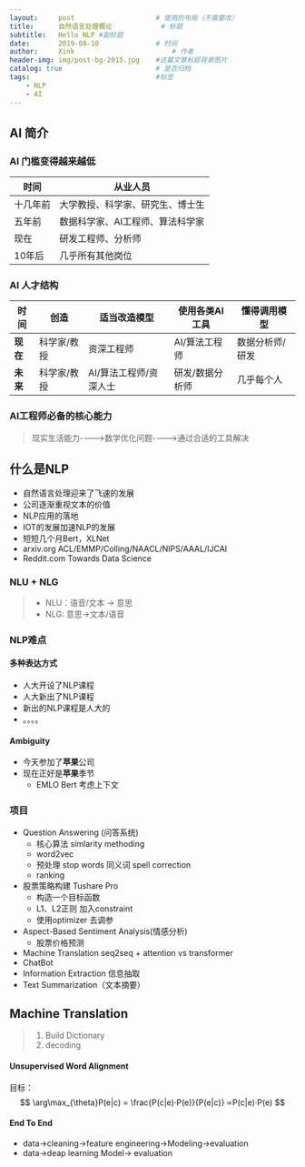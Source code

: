 ```yaml
---
layout:     post   				    # 使用的布局（不需要改）
title:      自然语言处理概论			# 标题 
subtitle:   Hello NLP #副标题
date:       2019-08-10 				# 时间
author:     Xink						# 作者
header-img: img/post-bg-2015.jpg 	#这篇文章标题背景图片
catalog: true 						# 是否归档
tags:								#标签
    - NLP
    - AI
---
```


## AI 简介

### AI 门槛变得越来越低
| 时间     | 从业人员                         |
| -------- | -------------------------------- |
| 十几年前 | 大学教授、科学家、研究生、博士生 |
| 五年前   | 数据科学家、AI工程师、算法科学家 |
| 现在     | 研发工程师、分析师               |
| 10年后   | 几乎所有其他岗位                 |


### AI 人才结构
| 时间     | 创造        | 适当改造模型           | 使用各类AI工具  | 懂得调用模型    |
| -------- | ----------- | ---------------------- | --------------- | --------------- |
| **现在** | 科学家/教授 | 资深工程师             | AI/算法工程师   | 数据分析师/研发 |
| **未来** | 科学家/教授 | AI/算法工程师/资深人士 | 研发/数据分析师 | 几乎每个人      |


### AI工程师必备的核心能力

>现实生活能力---->数学优化问题---->通过合适的工具解决

## 什么是NLP
* 自然语言处理迎来了飞速的发展
* 公司逐渐重视文本的价值
* NLP应用的落地
* IOT的发展加速NLP的发展
* 短短几个月Bert，XLNet 
* arxiv.org ACL/EMMP/Colling/NAACL/NIPS/AAAL/IJCAI
* Reddit.com   Towards Data Science

### NLU + NLG
>* NLU：语音/文本 -> 意思
>* NLG: 意思->文本/语音

### NLP难点
#### 多种表达方式
* 人大开设了NLP课程
* 人大新出了NLP课程
* 新出的NLP课程是人大的
* 。。。。
#### Ambiguity
* 今天参加了**苹果**公司
* 现在正好是**苹果**季节
  * EMLO Bert 考虑上下文

### 项目
* Question Answering (问答系统) 
  * 核心算法 simlarity methoding 
  * word2vec 
  * 预处理 stop words 同义词 spell correction
  * ranking
* 股票策略构建 Tushare Pro
  * 构造一个目标函数
  * L1、L2正则 加入constraint 
  * 使用optimizer 去调参
* Aspect-Based Sentiment Analysis(情感分析)
  * 股票价格预测
* Machine Translation seq2seq + attention vs transformer
* ChatBot  
* Information Extraction 信息抽取
* Text Summarization（文本摘要）
## Machine Translation
>  1. Build Dictionary
>  2. decoding 
#### Unsupervised Word Alignment
目标： 
$$
\arg\max_{\theta}P(e|c) = \frac{P(c|e)·P(e)}{P(e|c)} ∝P(c|e)·P(e)
$$
#### End To End
* data->cleaning->feature engineering->Modeling->evaluation
* data->deap learning Model-> evaluation
